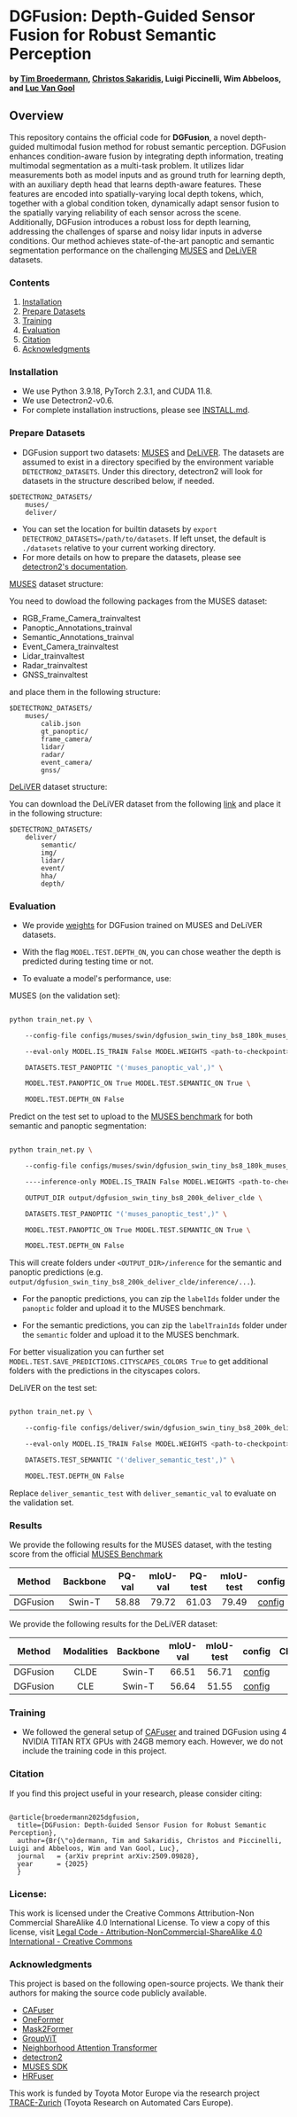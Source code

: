# DGFusion: Depth-Guided Sensor Fusion for Robust Semantic Perception

**by [Tim Broedermann](https://people.ee.ethz.ch/~timbr/), [Christos Sakaridis](https://people.ee.ethz.ch/csakarid/), Luigi Piccinelli, Wim Abbeloos, and [Luc Van Gool](https://scholar.google.de/citations?user=TwMib_QAAAAJ&hl=en)**

## Overview

This repository contains the official code for **DGFusion**, a novel depth-guided multimodal fusion method for robust semantic perception. DGFusion enhances condition-aware fusion by integrating depth information, treating multimodal segmentation as a multi-task problem. It utilizes lidar measurements both as model inputs and as ground truth for learning depth, with an auxiliary depth head that learns depth-aware features. These features are encoded into spatially-varying local depth tokens, which, together with a global condition token, dynamically adapt sensor fusion to the spatially varying reliability of each sensor across the scene. Additionally, DGFusion introduces a robust loss for depth learning, addressing the challenges of sparse and noisy lidar inputs in adverse conditions. Our method achieves state-of-the-art panoptic and semantic segmentation performance on the challenging [MUSES](https://muses.vision.ee.ethz.ch/) and [DeLiVER](https://github.com/jamycheung/DELIVER) datasets.

[//]: # (![DGFusion Overview Figure]&#40;resources/dgfusion_teaser.png&#41;)


### Contents

1. [Installation](#installation)
2. [Prepare Datasets](#prepare-datasets)
4. [Training](#training)
5. [Evaluation](#evaluation)
6. [Citation](#citation)
5. [Acknowledgments](#acknowledgments)


### Installation

- We use Python 3.9.18, PyTorch 2.3.1, and CUDA 11.8.
- We use Detectron2-v0.6.
- For complete installation instructions, please see [INSTALL.md](INSTALL.md).

### Prepare Datasets

- DGFusion support two datasets: [MUSES](https://muses.vision.ee.ethz.ch/download) and [DeLiVER](https://github.com/jamycheung/DELIVER). The datasets are assumed to exist in a directory specified by the environment variable `DETECTRON2_DATASETS`. Under this directory, detectron2 will look for datasets in the structure described below, if needed.

```text
$DETECTRON2_DATASETS/
    muses/
    deliver/
```

- You can set the location for builtin datasets by `export DETECTRON2_DATASETS=/path/to/datasets`. If left unset, the default is `./datasets` relative to your current working directory.
- For more details on how to prepare the datasets, please see [detectron2's documentation](https://detectron2.readthedocs.io/tutorials/datasets.html).

[MUSES](https://muses.vision.ee.ethz.ch/download) dataset structure:

You need to dowload the following packages from the MUSES dataset:
- RGB_Frame_Camera_trainvaltest
- Panoptic_Annotations_trainval
- Semantic_Annotations_trainval
- Event_Camera_trainvaltest
- Lidar_trainvaltest
- Radar_trainvaltest
- GNSS_trainvaltest

and place them in the following structure:

```text
$DETECTRON2_DATASETS/
    muses/
        calib.json
        gt_panoptic/
        frame_camera/
        lidar/
        radar/
        event_camera/
        gnss/
```

[DeLiVER](https://github.com/jamycheung/DELIVER) dataset structure:

You can download the DeLiVER dataset from the following [link](https://drive.google.com/file/d/1P-glCmr-iFSYrzCfNawgVI9qKWfP94pm/view?usp=share_link) and place it in the following structure:

```text
$DETECTRON2_DATASETS/
    deliver/
        semantic/
        img/
        lidar/
        event/
        hha/
        depth/
```

### Evaluation


- We provide [weights](https://drive.google.com/drive/folders/13jBDPWHS7KIhi6PkmVd61eMje1ak74r1?usp=drive_link) for DGFusion trained on MUSES and DeLiVER datasets.

- With the flag `MODEL.TEST.DEPTH_ON`, you can chose weather the depth is predicted during testing time or not.

- To evaluate a model's performance, use:


MUSES (on the validation set):

```bash

python train_net.py \

    --config-file configs/muses/swin/dgfusion_swin_tiny_bs8_180k_muses_clre.yaml \

    --eval-only MODEL.IS_TRAIN False MODEL.WEIGHTS <path-to-checkpoint> \

    DATASETS.TEST_PANOPTIC "('muses_panoptic_val',)" \

    MODEL.TEST.PANOPTIC_ON True MODEL.TEST.SEMANTIC_ON True \

    MODEL.TEST.DEPTH_ON False

```


Predict on the test set to upload to the [MUSES benchmark](https://muses.vision.ee.ethz.ch/benchmarks#panopticSegmentation) for both semantic and panoptic segmentation:

```bash

python train_net.py \

    --config-file configs/muses/swin/dgfusion_swin_tiny_bs8_180k_muses_clre.yaml \

    ----inference-only MODEL.IS_TRAIN False MODEL.WEIGHTS <path-to-checkpoint> \

    OUTPUT_DIR output/dgfusion_swin_tiny_bs8_200k_deliver_clde \

    DATASETS.TEST_PANOPTIC "('muses_panoptic_test',)" \

    MODEL.TEST.PANOPTIC_ON True MODEL.TEST.SEMANTIC_ON True \

    MODEL.TEST.DEPTH_ON False

```


This will create folders under `<OUTPUT_DIR>/inference` for the semantic and panoptic predictions (e.g. `output/dgfusion_swin_tiny_bs8_200k_deliver_clde/inference/...`).

- For the panoptic predictions, you can zip the `labelIds` folder under the `panoptic` folder and upload it to the MUSES benchmark.

- For the semantic predictions, you can zip the `labelTrainIds` folder under the `semantic` folder and upload it to the MUSES benchmark. 


For better visualization you can further set `MODEL.TEST.SAVE_PREDICTIONS.CITYSCAPES_COLORS True` to get additional folders with the predictions in the cityscapes colors.


DeLiVER on the test set:

```bash

python train_net.py \

    --config-file configs/deliver/swin/dgfusion_swin_tiny_bs8_200k_deliver_clde.yaml \

    --eval-only MODEL.IS_TRAIN False MODEL.WEIGHTS <path-to-checkpoint> \

    DATASETS.TEST_SEMANTIC "('deliver_semantic_test',)" \

    MODEL.TEST.DEPTH_ON False

```


Replace `deliver_semantic_test` with `deliver_semantic_val` to evaluate on the validation set.


### Results


We provide the following results for the MUSES dataset, with the testing score from the official [MUSES Benchmark](https://muses.vision.ee.ethz.ch/benchmarks#panopticSegmentation)


| Method | Backbone | PQ-val | mIoU-val  | PQ-test | mIoU-test |                                   config                                    | Checkpoint |
| :---:  | :---:    |:------:|:---------:|:-------:|:---------:|:---------------------------------------------------------------------------:| :---: |
DGFusion | Swin-T | 58.88  |   79.72   |  61.03   |   79.49    |   [config](configs/muses/swin/dgfusion_swin_tiny_bs8_180k_muses_clre.yaml)   | [model](https://drive.google.com/file/d/1akqG1TSariaPzkIoqbG7Y7JA0I6lIcP6/view?usp=drive_link) |



We provide the following results for the DeLiVER dataset:


| Method | Modalities | Backbone | mIoU-val | mIoU-test |                                     config                                      | Checkpoint |
| :---:  | :---:    | :---:    |:--------:|:---------:|:-------------------------------------------------------------------------------:| :---: |
DGFusion | CLDE | Swin-T |  66.51  |   56.71   |   [config](configs/deliver/swin/dgfusion_swin_tiny_bs8_200k_deliver_clde.yaml)   | [model](https://drive.google.com/file/d/1oWD9qfJyv-nH9VdoFi2bjdYt6eZ37Vhu/view?usp=drive_link) |
DGFusion | CLE | Swin-T |   56.64   |   51.55   | [config](configs/deliver/swin/dgfusion_swin_tiny_bs8_200k_deliver_cle.yaml) | [model](https://drive.google.com/file/d/1sdKIyjqwkObQ0M0mTVXn5wwEuHMXb_RW/view?usp=drive_link) |


### Training

- We followed the general setup of [CAFuser](https://github.com/timbroed/CAFuser) and trained DGFusion using 4 NVIDIA TITAN RTX GPUs with 24GB memory each. However, we do not include the training code in this project.


### Citation


If you find this project useful in your research, please consider citing:


```

@article{broedermann2025dgfusion,
  title={DGFusion: Depth-Guided Sensor Fusion for Robust Semantic Perception}, 
  author={Br{\"o}dermann, Tim and Sakaridis, Christos and Piccinelli, Luigi and Abbeloos, Wim and Van Gool, Luc},
  journal   = {arXiv preprint arXiv:2509.09828},
  year      = {2025}
  }
```

### License:

This work is licensed under the Creative Commons Attribution-Non Commercial ShareAlike 4.0 International License. To view a copy of this license, visit [Legal Code - Attribution-NonCommercial-ShareAlike 4.0 International - Creative Commons](https://creativecommons.org/licenses/by-nc-sa/4.0/legalcode.en)

### Acknowledgments

This project is based on the following open-source projects. We thank their
authors for making the source code publicly available.

* [CAFuser](https://github.com/timbroed/CAFuser)
* [OneFormer](https://github.com/SHI-Labs/OneFormer)
* [Mask2Former](https://github.com/facebookresearch/Mask2Former)
* [GroupViT](https://github.com/NVlabs/GroupViT) 
* [Neighborhood Attention Transformer](https://github.com/SHI-Labs/Neighborhood-Attention-Transformer)
* [detectron2](https://github.com/facebookresearch/detectron2)
* [MUSES SDK](https://github.com/timbroed/MUSES)
* [HRFuser](https://github.com/timbroed/HRFuser)

This work is funded by Toyota Motor Europe via the research project [TRACE-Zurich](https://trace.ethz.ch/) (Toyota Research on Automated Cars Europe).

